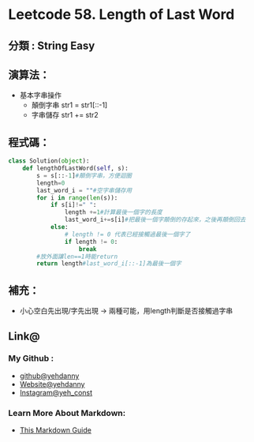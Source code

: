 # Leetcode  58. Length of Last Word

## 分類 : String Easy

## 演算法：
- 基本字串操作 
  - 顛倒字串 str1 = str1[::-1]
  - 字串儲存 str1 += str2

## 程式碼：
```python
class Solution(object):
    def lengthOfLastWord(self, s):
        s = s[::-1]#顛倒字串，方便迴圈
        length=0
        last_word_i = ""#空字串儲存用
        for i in range(len(s)):
            if s[i]!=" ":
                length +=1#計算最後一個字的長度
                last_word_i+=s[i]#把最後一個字顛倒的存起來，之後再顛倒回去
            else:
                # length != 0 代表已經接觸過最後一個字了
                if length != 0:
                    break
        #放外面讓len==1時能return
        return length#last_word_i[::-1]為最後一個字
```

## 補充：
- 小心空白先出現/字先出現 -> 兩種可能，用length判斷是否接觸過字串

## Link@
### My Github : 
- [github@yehdanny](https://github.com/yehdanny)
- [Website@yehdanny](https://yehdanny.github.io/mypage/html/index.html)
- [Instagram@yeh_const](https://www.instagram.com/yeh_const?igsh=MTVlNTl2eGVkeWI2MA%3D%3D&utm_source=qr)
### Learn More About Markdown:
- [This Markdown Guide](https://www.markdownguide.org/)
